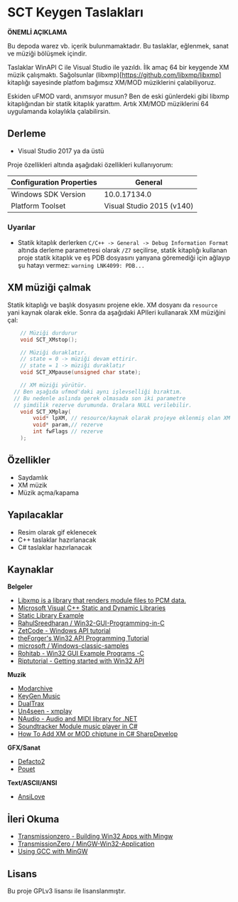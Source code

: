 # SCT Keygen Taslakları

**ÖNEMLİ AÇIKLAMA**

Bu depoda warez vb. içerik bulunmamaktadır. Bu taslaklar, eğlenmek, sanat ve müziği bölüşmek içindir.

Taslaklar WinAPI C ile Visual Studio ile yazıldı. İlk amaç 64 bir keygende XM müzik çalışmaktı. Sağolsunlar (libxmp)[https://github.com/libxmp/libxmp] kitaplığı sayesinde platfom bağımsız XM/MOD müziklerini çalabiliyoruz.

Eskiden uFMOD vardı, anımsıyor musun? Ben de eski günlerdeki gibi libxmp kitaplığından bir statik kitaplık yarattım. Artık XM/MOD müziklerini 64 uygulamanda kolaylıkla çalabilirsin.

## Derleme
* Visual Studio 2017 ya da üstü

Proje özellikleri altında aşağıdaki özellikleri kullanıyorum:

| Configuration Properties | General                                  |
|--------------------------|------------------------------------------|
| Windows SDK Version      | 10.0.17134.0                             |
| Platform Toolset         | Visual Studio 2015 (v140)                |

### Uyarılar
* Statik kitaplık derlerken `C/C++ -> General -> Debug Information Format` altında derleme parametresi olarak `/Z7` seçilirse, statik kitaplığı kullanan proje statik kitaplık ve eş PDB dosyasını yanyana göremediği için ağlayıp şu hatayı vermez: `warning LNK4099: PDB...`

## XM müziği çalmak

Statik kitaplığı ve başlık dosyasını projene ekle. XM dosyanı da `resource` yani kaynak olarak ekle. Sonra da aşağıdaki APIleri kullanarak XM müziğini çal:

```c
	// Müziği durdurur
	void SCT_XMstop();

	// Müziği duraklatır.
	// state = 0 -> müziği devam ettirir.
	// state = 1 -> müziği duraklatır
	void SCT_XMpause(unsigned char state);

	// XM müziği yürütür.
  // Ben aşağıda ufmod'daki aynı işlevselliği bıraktım.
  // Bu nedenle aslında gerek olmasada son iki parametre
  // şimdilik rezerve durumunda. Oralara NULL verilebilir.
	void SCT_XMplay(
		void* lpXM,	// resource/kaynak olarak projeye eklenmiş olan XM müzik dosyası
		void* param,// rezerve
		int fwFlags // rezerve
	);
```

## Özellikler
* Saydamlık
* XM müzik
* Müzik açma/kapama

## Yapılacaklar
* Resim olarak gif eklenecek
* C++ taslaklar hazırlanacak
* C# taslaklar hazırlanacak

## Kaynaklar
**Belgeler**
* [Libxmp is a library that renders module files to PCM data.][web-github-libxmp]
* [Microsoft Visual C++ Static and Dynamic Libraries][web-codeproject-sta-dyn-lib]
* [Static Library Example][web-instructure-sta-lib]
* [RahulSreedharan / Win32-GUI-Programming-in-C][web-github-RahulSreedharan-Win32-GUI-Programming-in-C]
* [ZetCode - Windows API tutorial][web-zetcode-winapi-tut]
* [theForger's Win32 API Programming Tutorial][web-theforgers-winapi]
* [microsoft / Windows-classic-samples][web-github-microsoft-win-classic]
* [Rohitab - Win32 GUI Example Programs -C][web-rohitab-winapi]
* [Riptutorial - Getting started with Win32 API][web-riptutorial-winapi]

**Muzik**
* [Modarchive][web-modarchive]
* [KeyGen Music][web-kgmusic]
* [DualTrax][web-dualtrax]
* [Un4seen - xmplay][web-un4seen]
* [NAudio - Audio and MIDI library for .NET][web-naudio]
* [Soundtracker Module music player in C#][web-sharpmod]
* [How To Add XM or MOD chiptune in C# SharpDevelop][web-yt-howtoaddxmtodotnet]

**GFX/Sanat**
* [Defacto2][web-defacto2]
* [Pouet][web-pouet]

**Text/ASCII/ANSI**
* [AnsiLove][web-ansilove]

## İleri Okuma
* [Transmissionzero - Building Win32 Apps with Mingw][web-transmissionzero-winapi-mingw]
* [TransmissionZero / MinGW-Win32-Application][web-github-transmissionzero-winapi-mingw]
* [Using GCC with MinGW][web-vscode-gcc-mingw-usage]

## Lisans
Bu proje GPLv3 lisansı ile lisanslanmıştır.

[web-codeproject-sta-dyn-lib]: https://www.codeproject.com/Articles/85391/Microsoft-Visual-C-Static-and-Dynamic-Libraries
[web-instructure-sta-lib]: https://utah.instructure.com/courses/512907/pages/static-library-example
[web-github-libxmp]: https://github.com/libxmp/libxmp
[web-github-RahulSreedharan-Win32-GUI-Programming-in-C]: https://github.com/RahulSreedharan/Win32-GUI-Programming-in-C
[web-zetcode-winapi-tut]: https://zetcode.com/gui/winapi/
[web-theforgers-winapi]: http://www.winprog.org/tutorial/
[web-github-microsoft-win-classic]: https://github.com/microsoft/Windows-classic-samples
[web-rohitab-winapi]: http://www.rohitab.com/discuss/topic/36060-c-win32-gui-example-programs/
[web-riptutorial-winapi]: https://riptutorial.com/winapi
[web-transmissionzero-winapi-mingw]: https://www.transmissionzero.co.uk/computing/win32-apps-with-mingw/
[web-github-transmissionzero-winapi-mingw]: https://github.com/TransmissionZero/MinGW-Win32-Application
[web-vscode-gcc-mingw-usage]: https://code.visualstudio.com/docs/cpp/config-mingw
[web-modarchive]: https://modarchive.org
[web-kgmusic]: http://keygenmusic.net/
[web-dualtrax]: https://dualtrax.com/
[web-un4seen]: https://www.un4seen.com/
[web-naudio]: https://github.com/naudio/NAudio
[web-sharpmod]: https://github.com/jaredthirsk/sharpmod
[web-yt-howtoaddxmtodotnet]: https://www.youtube.com/watch?v=iPemidgUpHo
[web-defacto2]: https://defacto2.net/home
[web-pouet]: https://www.pouet.net/
[web-ansilove]: https://www.ansilove.org/